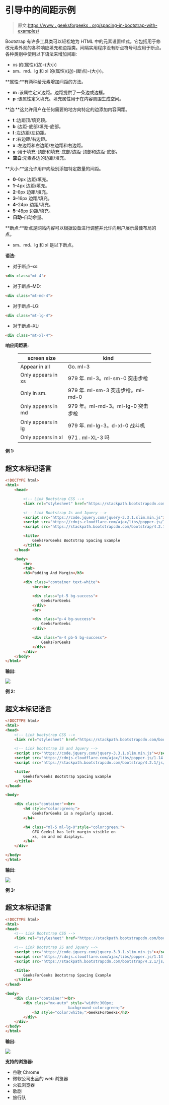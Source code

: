 # 引导中的间距示例

> 原文:[https://www . geeksforgeeks . org/spacing-in-bootstrap-with-examples/](https://www.geeksforgeeks.org/spacing-in-bootstrap-with-examples/)

Bootstrap 有许多工具类可以轻松地为 HTML 中的元素设置样式。它包括用于修改元素外观的各种响应填充和边距类。间隔实用程序没有断点符号可应用于断点。
各种类别中使用以下语法来增加间距:

*   xs 的(属性)(边)-(大小)
*   sm、md、lg 和 xl 的(属性)(边)-(断点)-(大小)。

**属性:**有两种给元素增加间距的方法。

*   **m** :该属性定义边距。边距提供了一条边或边框。
*   **p** :该属性定义填充。填充属性用于在内容周围生成空间。

**边:**这允许用户在任何需要的地方向特定的边添加内容间距。

*   **t** :边距顶/填充顶。
*   **b** :边距-底部/填充-底部。
*   **l** :左边距/左边距。
*   **r** :右边距/右边距。
*   **x** :左边距和右边距/左边距和右边距。
*   **y** :用于填充-顶部和填充-底部/边距-顶部和边距-底部。
*   **空白**:元素各边的边距/填充。

**大小:**这允许用户向级别添加特定数量的间距。

*   **0**–0px 边距/填充。
*   **1**–4px 边距/填充。
*   **2**–8px 边距/填充。
*   **3**–16px 边距/填充。
*   **4**–24px 边距/填充。
*   **5**–48px 边距/填充。
*   **自动**–自动余量。

**断点:**断点是网站内容可以根据设备进行调整并允许向用户展示最佳布局的点。

*   sm、md、lg 和 xl 是以下断点。

**语法:**

*   对于断点–xs:

```html
<div class="mt-4">
```

*   对于断点–MD:

```html
<div class="mt-md-4">
```

*   对于断点–LG:

```html
<div class="mt-lg-4">
```

*   对于断点–XL:

```html
<div class="mt-xl-4">
```

**响应间距表:**

<figure class="table">

| screen size | kind |
| --- | --- |
| Appear in all | Go. ml-3 |
| Only appears in xs | 979 年. ml-3。ml-sm-0 突击步枪 |
| Only in sm. | 979 年. ml-sm-3 突击步枪。ml-md-0 |
| Only appears in md | 979 年。ml-md-3。ml-lg-0 突击步枪 |
| Only appears in lg | 979 年. ml-lg-3。d-xl-0 战斗机 |
| Only appears in xl | 971 . ml-XL-3 吗 |

</figure>

**例 1:**

## 超文本标记语言

```html
<!DOCTYPE html>
<html>
    <head>

        <!-- Link Bootstrap CSS -->
        <link rel="stylesheet" href="https://stackpath.bootstrapcdn.com/bootstrap/4.2.1/css/bootstrap.min.css">

        <!-- Link Bootstrap Js and Jquery -->
        <script src="https://code.jquery.com/jquery-3.3.1.slim.min.js"></script>
        <script src="https://cdnjs.cloudflare.com/ajax/libs/popper.js/1.14.6/umd/popper.min.js"></script>
        <script src="https://stackpath.bootstrapcdn.com/bootstrap/4.2.1/js/bootstrap.min.js"></script>

        <title>
            GeeksForGeeks Bootstrap Spacing Example
        </title>
    </head>

    <body>
        <br>
        <tab>
        <h3>Padding And Margin</h3>

        <div class="container text-white">
            <br><br>

            <div class="pt-5 bg-success">
                GeeksForGeeks
            </div>
            <br>

            <div class="p-4 bg-success">
                GeeksForGeeks
            </div>

            <div class="m-4 pb-5 bg-success">
                GeeksForGeeks
            </div>
        </div>
    </body>
</html>
```

**输出:**

![](img/a7de7521525e682907bd3e26b1d2cb0e.png)

**例 2:**

## 超文本标记语言

```html
<!DOCTYPE html>
<html>
<head>
    <!-- Link bootstrap CSS -->
    <link rel="stylesheet" href="https://stackpath.bootstrapcdn.com/bootstrap/4.2.1/css/bootstrap.min.css">

    <!-- Link bootstrap JS and Jquery -->
    <script src="https://code.jquery.com/jquery-3.3.1.slim.min.js"></script>
    <script src="https://cdnjs.cloudflare.com/ajax/libs/popper.js/1.14.6/umd/popper.min.js"></script>
    <script src="https://stackpath.bootstrapcdn.com/bootstrap/4.2.1/js/bootstrap.min.js"></script>

    <title>
        GeeksforGeeks Bootstrap Spacing Example
    </title>
</head>

<body>

    <div class="container"><br>
        <h4 style="color:green;">
            GeeksforGeeks is a regularly spaced.
        </h4>

        <h4 class="ml-5 ml-lg-0"style="color:green;">
            GFG Geeks1 has left margin visible on
            xs, sm and md displays.
        </h4>
    </div>

</body>
</html>                                       
```

**输出:**

![](img/b00e451cd91795d6eae07a116c83364b.png)

**例 3:**

## 超文本标记语言

```html
<!DOCTYPE html>
<html>
<head>
    <!-- Link Bootstrap CSS -->
    <link rel="stylesheet" href="https://stackpath.bootstrapcdn.com/bootstrap/4.2.1/css/bootstrap.min.css">

    <!-- Link Bootstrap JS and Jquery -->
    <script src="https://code.jquery.com/jquery-3.3.1.slim.min.js"></script>
    <script src="https://cdnjs.cloudflare.com/ajax/libs/popper.js/1.14.6/umd/popper.min.js"></script>
    <script src="https://stackpath.bootstrapcdn.com/bootstrap/4.2.1/js/bootstrap.min.js"></script>

    <title>
        GeeksForGeeks Bootstrap Spacing Example
    </title>
</head>

<body>
    <div class="container"><br>
        <div class="mx-auto" style="width:300px;
                            background-color:green;">
            <h3 style="color:white;">GeeksForGeeks</h3>
        </div>
    </div>
</body>
</html>                   
```

**输出:**

![](img/fca9d57c713cff0326b38829bda192f4.png)

**支持的浏览器:**

*   谷歌 Chrome
*   微软公司出品的 web 浏览器
*   火狐浏览器
*   歌剧
*   旅行队